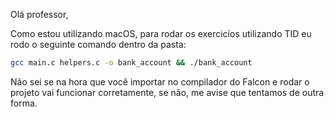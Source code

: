 Olá professor,

Como estou utilizando macOS, para rodar os exercicíos utilizando TID eu rodo o seguinte comando dentro da pasta:

```bash
gcc main.c helpers.c -o bank_account && ./bank_account
```

Não sei se na hora que você importar no compilador do Falcon e rodar o projeto vai funcionar corretamente, se não, me avise que tentamos de outra forma.